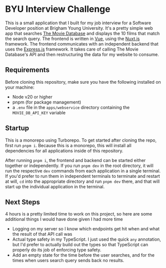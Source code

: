 # BYU Interview Challenge

This is a small application that I built for my job interview for a Software Developer position at Brigham Young University. It's a pretty simple web app that searches [The Movie Database](https://www.themoviedb.org) and displays the 10 films that match the search query. The frontend is written in [Vue](https://vuejs.org), using the [Nuxt.js](https://nuxt.com) framework. The frontend communicates with an independent backend that uses the [Express.js](https://expressjs.com) framework. It takes care of calling The Movie Database's API and then restructuring the data for my website to consume.

## Requirements
Before cloning this repository, make sure you have the following installed on your machine:
- Node v20 or higher
- pnpm (for package management)
- a `.env` file in the `apps/webservice` directory containing the `MOVIE_DB_API_KEY` variable

## Startup
This is a monorepo using Turborepo. To get started after cloning the repo, first run `pnpm i`. Because this is a monorepo, this will install all dependencies for all applications inside of this repository.

After running `pnpm i`, the frontend and backend can be started either together or independently. If you run `pnpm dev` in the root directory, it will run the respective `dev` commands from each application in a single terminal. If you'd prefer to run them in independent terminals to terminate and restart at will, `cd` into the appropriate directory and run `pnpm dev` there, and that will start up the individual application in the terminal.

## Next Steps

4 hours is a pretty limited time to work on this project, so here are some additional things I would have done given I had more time
- Logging on my server so I know which endpoints get hit when and what the result of that API call was
- Actual type safety in my TypeScript. I just used the quick `any` annotation, but I'd prefer to actually build out the types so that TypeScript can properly do its job of enforcing type safety.
- Add an empty state for the time before the user searches, and for the times when users search query sends back no results.